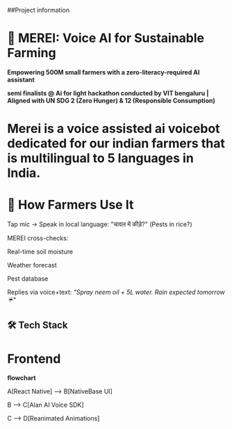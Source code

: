 

##Project information

# 🌱 MEREI: Voice AI for Sustainable Farming

**Empowering 500M small farmers with a zero-literacy-required AI assistant**  

**semi finalists  @ Ai for light hackathon conducted by VIT bengaluru | Aligned with UN SDG 2 (Zero Hunger) & 12 (Responsible Consumption)**

# Merei is a voice assisted ai voicebot dedicated for our indian farmers that is  multilingual to 5 languages in India.

# 📲 How Farmers Use It
Tap mic → Speak in local language: "चावल में कीड़े?" (Pests in rice?)

MEREI cross-checks:

Real-time soil moisture

Weather forecast

Pest database

Replies via voice+text: *"Spray neem oil + 5L water. Rain expected tomorrow ☔"*

## 🛠️ Tech Stack
# Frontend

**flowchart**

  A[React Native] --> B[NativeBase UI]
  
  B --> C[Alan AI Voice SDK]
  
  C --> D[Reanimated Animations]


